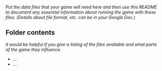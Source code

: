 _Put the data files that your game will need here and then use this README to document any essential information about running the game with these files. (Details about file format, etc. can be in your Google Doc.)_

## Folder contents
_It would be helpful if you give a listing of the files available and what parts of the game they influence._
- ...
- ...
